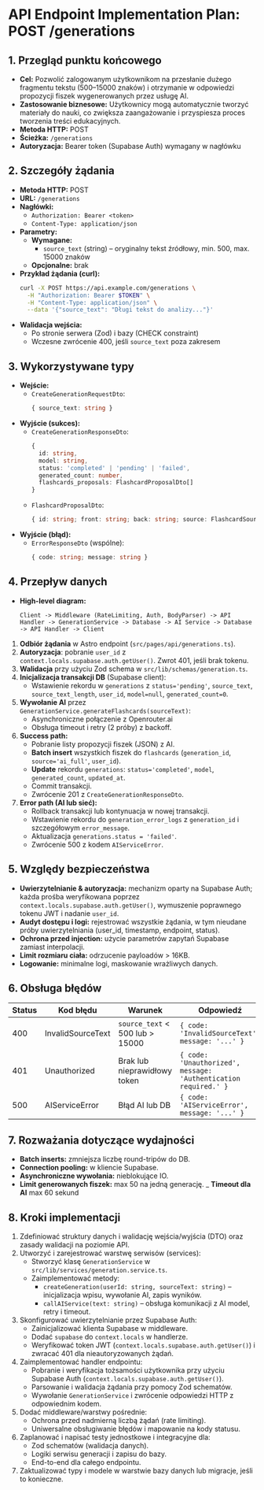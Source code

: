 # API Endpoint Implementation Plan: POST /generations

## 1. Przegląd punktu końcowego
- **Cel:** Pozwolić zalogowanym użytkownikom na przesłanie dużego fragmentu tekstu (500–15000 znaków) i otrzymanie w odpowiedzi propozycji fiszek wygenerowanych przez usługę AI.
- **Zastosowanie biznesowe:** Użytkownicy mogą automatycznie tworzyć materiały do nauki, co zwiększa zaangażowanie i przyspiesza proces tworzenia treści edukacyjnych.
- **Metoda HTTP:** POST
- **Ścieżka:** `/generations`
- **Autoryzacja:** Bearer token (Supabase Auth) wymagany w nagłówku

## 2. Szczegóły żądania
- **Metoda HTTP:** POST
- **URL:** `/generations`
- **Nagłówki:**
  - `Authorization: Bearer <token>`
  - `Content-Type: application/json`
- **Parametry:**
  - **Wymagane:**
    - `source_text` (string) – oryginalny tekst źródłowy, min. 500, max. 15000 znaków
  - **Opcjonalne:** brak
- **Przykład żądania (curl):**
  ```bash
  curl -X POST https://api.example.com/generations \
    -H "Authorization: Bearer $TOKEN" \
    -H "Content-Type: application/json" \
    --data '{"source_text": "Długi tekst do analizy..."}'
  ```
- **Walidacja wejścia:**
  - Po stronie serwera (Zod) i bazy (CHECK constraint)
  - Wczesne zwrócenie 400, jeśli `source_text` poza zakresem

## 3. Wykorzystywane typy
- **Wejście:**
  - `CreateGenerationRequestDto`:
    ```ts
    { source_text: string }
    ```
- **Wyjście (sukces):**
  - `CreateGenerationResponseDto`:
    ```ts
    {
      id: string,
      model: string,
      status: 'completed' | 'pending' | 'failed',
      generated_count: number,
      flashcards_proposals: FlashcardProposalDto[]
    }
    ```
  - `FlashcardProposalDto`:
    ```ts
    { id: string; front: string; back: string; source: FlashcardSource }
    ```
- **Wyjście (błąd):**
  - `ErrorResponseDto` (wspólne):
    ```ts
    { code: string; message: string }
    ```

## 4. Przepływ danych
- **High-level diagram:**
  ```text
  Client -> Middleware (RateLimiting, Auth, BodyParser) -> API Handler -> GenerationService -> Database -> AI Service -> Database -> API Handler -> Client
  ```
1. **Odbiór żądania** w Astro endpoint (`src/pages/api/generations.ts`).
2. **Autoryzacja**: pobranie `user_id` z `context.locals.supabase.auth.getUser()`. Zwrot 401, jeśli brak tokenu.
3. **Walidacja** przy użyciu Zod schema w `src/lib/schemas/generation.ts`.
4. **Inicjalizacja transakcji DB** (Supabase client):
   - Wstawienie rekordu w `generations` z `status='pending'`, `source_text`, `source_text_length`, `user_id`, `model=null`, `generated_count=0`.
5. **Wywołanie AI** przez `GenerationService.generateFlashcards(sourceText)`:
   - Asynchroniczne połączenie z Openrouter.ai
   - Obsługa timeout i retry (2 próby) z backoff.
6. **Success path:**
   - Pobranie listy propozycji fiszek (JSON) z AI.
   - **Batch insert** wszystkich fiszek do `flashcards` (`generation_id`, `source='ai_full'`, `user_id`).
   - **Update** rekordu `generations`: `status='completed'`, `model`, `generated_count`, `updated_at`.
   - Commit transakcji.
   - Zwrócenie 201 z `CreateGenerationResponseDto`.
7. **Error path (AI lub sieć):**
   - Rollback transakcji lub kontynuacja w nowej transakcji.
   - Wstawienie rekordu do `generation_error_logs` z `generation_id` i szczegółowym `error_message`.
   - Aktualizacja `generations.status = 'failed'`.
   - Zwrócenie 500 z kodem `AIServiceError`.

## 5. Względy bezpieczeństwa
- **Uwierzytelnianie & autoryzacja:** mechanizm oparty na Supabase Auth; każda prośba weryfikowana poprzez `context.locals.supabase.auth.getUser()`, wymuszenie poprawnego tokenu JWT i nadanie `user_id`.
- **Audyt dostępu i logi:** rejestrować wszystkie żądania, w tym nieudane próby uwierzytelniania (user_id, timestamp, endpoint, status).
- **Ochrona przed injection:** użycie parametrów zapytań Supabase zamiast interpolacji.
- **Limit rozmiaru ciała:** odrzucenie payloadów > 16KB.
- **Logowanie:** minimalne logi, maskowanie wrażliwych danych.

## 6. Obsługa błędów
| Status | Kod błędu            | Warunek                                      | Odpowiedź                                              |
|--------|----------------------|-----------------------------------------------|--------------------------------------------------------|
| 400    | InvalidSourceText    | `source_text` < 500 lub > 15000              | `{ code: 'InvalidSourceText', message: '...' }`        |
| 401    | Unauthorized         | Brak lub nieprawidłowy token                 | `{ code: 'Unauthorized', message: 'Authentication required.' }` | 
| 500    | AIServiceError       | Błąd AI lub DB                                | `{ code: 'AIServiceError', message: '...' }`           |

## 7. Rozważania dotyczące wydajności
- **Batch inserts:** zmniejsza liczbę round-tripów do DB.
- **Connection pooling:** w kliencie Supabase.
- **Asynchroniczne wywołania:** nieblokujące IO.
- **Limit generowanych fiszek:** max 50 na jedną generację.
_ **Timeout dla AI** max 60 sekund

## 8. Kroki implementacji
1. Zdefiniować struktury danych i walidację wejścia/wyjścia (DTO) oraz zasady walidacji na poziomie API.
2. Utworzyć i zarejestrować warstwę serwisów (services):
   - Stworzyć klasę `GenerationService` w `src/lib/services/generation.service.ts`.
   - Zaimplementować metody:
     - `createGeneration(userId: string, sourceText: string)` – inicjalizacja wpisu, wywołanie AI, zapis wyników.
     - `callAIService(text: string)` – obsługa komunikacji z AI model, retry i timeout.
3. Skonfigurować uwierzytelnianie przez Supabase Auth:
   - Zainicjalizować klienta Supabase w middleware.
   - Dodać `supabase` do `context.locals` w handlerze.
   - Weryfikować token JWT (`context.locals.supabase.auth.getUser()`) i zwracać 401 dla nieautoryzowanych żądań.
4. Zaimplementować handler endpointu:
   - Pobranie i weryfikacja tożsamości użytkownika przy użyciu Supabase Auth (`context.locals.supabase.auth.getUser()`).
   - Parsowanie i walidacja żądania przy pomocy Zod schematów.
   - Wywołanie `GenerationService` i zwrócenie odpowiedzi HTTP z odpowiednim kodem.
5. Dodać middleware/warstwy pośrednie:
   - Ochrona przed nadmierną liczbą żądań (rate limiting).
   - Uniwersalne obsługiwanie błędów i mapowanie na kody statusu.
6. Zaplanować i napisać testy jednostkowe i integracyjne dla:
   - Zod schematów (walidacja danych).
   - Logiki serwisu generacji i zapisu do bazy.
   - End-to-end dla całego endpointu.
7. Zaktualizować typy i modele w warstwie bazy danych lub migracje, jeśli to konieczne.
